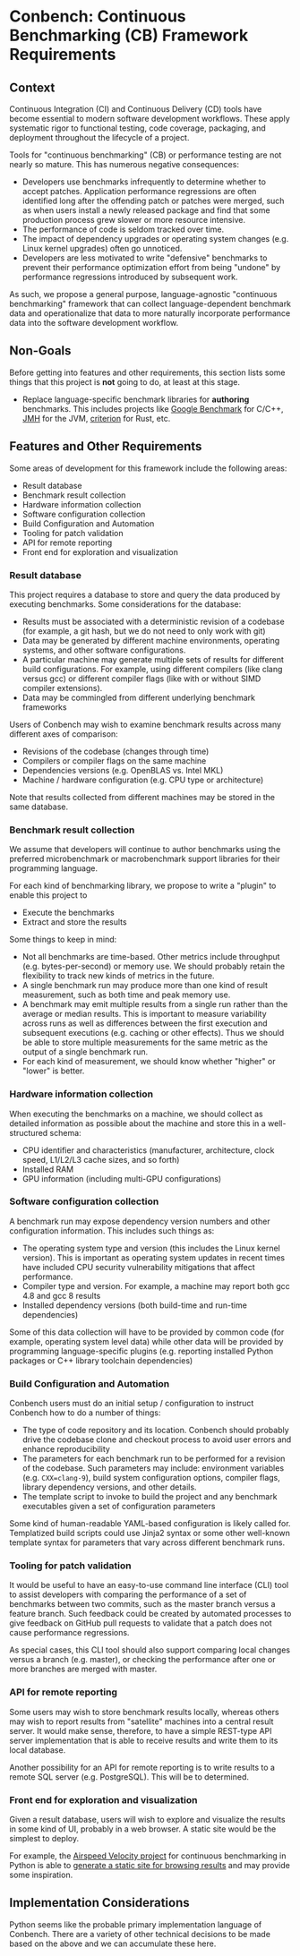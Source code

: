 # Conbench: Continuous Benchmarking (CB) Framework Requirements

## Context

Continuous Integration (CI) and Continuous Delivery (CD) tools have become
essential to modern software development workflows. These apply systematic
rigor to functional testing, code coverage, packaging, and deployment
throughout the lifecycle of a project.

Tools for "continuous benchmarking" (CB) or performance testing are not nearly
so mature. This has numerous negative consequences:

* Developers use benchmarks infrequently to determine whether to accept
  patches. Application performance regressions are often identified long after
  the offending patch or patches were merged, such as when users install a
  newly released package and find that some production process grew slower or
  more resource intensive.
* The performance of code is seldom tracked over time.
* The impact of dependency upgrades or operating system changes (e.g. Linux
  kernel upgrades) often go unnoticed.
* Developers are less motivated to write "defensive" benchmarks to prevent
  their performance optimization effort from being "undone" by performance
  regressions introduced by subsequent work.

As such, we propose a general purpose, language-agnostic "continuous
benchmarking" framework that can collect language-dependent benchmark data and
operationalize that data to more naturally incorporate performance data into
the software development workflow.

## Non-Goals

Before getting into features and other requirements, this section lists some
things that this project is **not** going to do, at least at this stage.

* Replace language-specific benchmark libraries for **authoring**
  benchmarks. This includes projects like [Google Benchmark][1] for C/C++,
  [JMH][2] for the JVM, [criterion][3] for Rust, etc.

## Features and Other Requirements

Some areas of development for this framework include the following areas:

* Result database
* Benchmark result collection
* Hardware information collection
* Software configuration collection
* Build Configuration and Automation
* Tooling for patch validation
* API for remote reporting
* Front end for exploration and visualization

### Result database

This project requires a database to store and query the data produced by
executing benchmarks. Some considerations for the database:

* Results must be associated with a deterministic revision of a codebase (for
  example, a git hash, but we do not need to only work with git)
* Data may be generated by different machine environments, operating systems,
  and other software configurations.
* A particular machine may generate multiple sets of results for different
  build configurations. For example, using different compilers (like clang
  versus gcc) or different compiler flags (like with or without SIMD compiler
  extensions).
* Data may be commingled from different underlying benchmark frameworks

Users of Conbench may wish to examine benchmark results across many
different axes of comparison:

* Revisions of the codebase (changes through time)
* Compilers or compiler flags on the same machine
* Dependencies versions (e.g. OpenBLAS vs. Intel MKL)
* Machine / hardware configuration (e.g. CPU type or architecture)

Note that results collected from different machines may be stored in the same
database.

### Benchmark result collection

We assume that developers will continue to author benchmarks using the
preferred microbenchmark or macrobenchmark support libraries for their
programming language.

For each kind of benchmarking library, we propose to write a "plugin" to enable
this project to

* Execute the benchmarks
* Extract and store the results

Some things to keep in mind:

* Not all benchmarks are time-based. Other metrics include throughput
  (e.g. bytes-per-second) or memory use. We should probably retain the
  flexibility to track new kinds of metrics in the future.
* A single benchmark run may produce more than one kind of result measurement,
  such as both time and peak memory use.
* A benchmark may emit multiple results from a single run rather than the
  average or median results. This is important to measure variability across
  runs as well as differences between the first execution and subsequent
  executions (e.g. caching or other effects). Thus we should be able to store
  multiple measurements for the same metric as the output of a single benchmark
  run.
* For each kind of measurement, we should know whether "higher" or "lower" is
  better.

### Hardware information collection

When executing the benchmarks on a machine, we should collect as detailed
information as possible about the machine and store this in a well-structured
schema:

* CPU identifier and characteristics (manufacturer, architecture, clock speed,
  L1/L2/L3 cache sizes, and so forth)
* Installed RAM
* GPU information (including multi-GPU configurations)

### Software configuration collection

A benchmark run may expose dependency version numbers and other configuration
information. This includes such things as:

* The operating system type and version (this includes the Linux kernel
  version). This is important as operating system updates in recent times have
  included CPU security vulnerability mitigations that affect performance.
* Compiler type and version. For example, a machine may report both gcc 4.8 and
  gcc 8 results
* Installed dependency versions (both build-time and run-time dependencies)

Some of this data collection will have to be provided by common code (for
example, operating system level data) while other data will be provided by
programming language-specific plugins (e.g. reporting installed Python packages
or C++ library toolchain dependencies)

### Build Configuration and Automation

Conbench users must do an initial setup / configuration to instruct Conbench
how to do a number of things:

* The type of code repository and its location. Conbench should probably drive
  the codebase clone and checkout process to avoid user errors and enhance
  reproducibility
* The parameters for each benchmark run to be performed for a revision of the
  codebase. Such parameters may include: environment variables
  (e.g. `CXX=clang-9`), build system configuration options, compiler flags,
  library dependency versions, and other details.
* The template script to invoke to build the project and any benchmark
  executables given a set of configuration parameters

Some kind of human-readable YAML-based configuration is likely called
for. Templatized build scripts could use Jinja2 syntax or some other well-known
template syntax for parameters that vary across different benchmark runs.

### Tooling for patch validation

It would be useful to have an easy-to-use command line interface (CLI) tool to
assist developers with comparing the performance of a set of benchmarks between
two commits, such as the master branch versus a feature branch. Such feedback
could be created by automated processes to give feedback on GitHub pull
requests to validate that a patch does not cause performance regressions.

As special cases, this CLI tool should also support comparing local changes
versus a branch (e.g. master), or checking the performance after one or more
branches are merged with master.

### API for remote reporting

Some users may wish to store benchmark results locally, whereas others may wish
to report results from "satellite" machines into a central result server. It
would make sense, therefore, to have a simple REST-type API server
implementation that is able to receive results and write them to its local
database.

Another possibility for an API for remote reporting is to write results to a
remote SQL server (e.g. PostgreSQL). This will be to determined.

### Front end for exploration and visualization

Given a result database, users will wish to explore and visualize the results
in some kind of UI, probably in a web browser. A static site would be the
simplest to deploy.

For example, the [Airspeed Velocity project][5] for continuous benchmarking in
Python is able to [generate a static site for browsing results][4] and may
provide some inspiration.

## Implementation Considerations

Python seems like the probable primary implementation language of
Conbench. There are a variety of other technical decisions to be made based on
the above and we can accumulate these here.

[1]: https://github.com/google/benchmark
[2]: https://openjdk.java.net/projects/code-tools/jmh/
[3]: https://docs.rs/crate/criterion
[4]: https://pv.github.io/numpy-bench/
[5]: https://github.com/airspeed-velocity/asv